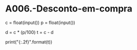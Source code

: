 # A006.-Desconto-em-compra

c = float(input())
p = float(input())

d = c * (p/100)
t = c - d

print("{:.2f}".format(t))
